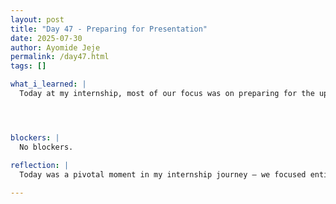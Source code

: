 ```yaml
---
layout: post
title: "Day 47 - Preparing for Presentation"
date: 2025-07-30
author: Ayomide Jeje
permalink: /day47.html
tags: []

what_i_learned: |
  Today at my internship, most of our focus was on preparing for the upcoming research presentation. The atmosphere was a mix of anticipation and final-touch urgency. We spent time reviewing the content we’ve worked on over the past several weeks—double-checking our methods, results, and insights to make sure everything is clearly communicated and easy to follow.I helped refine the slide deck, ensuring that each section had a logical flow and that the visuals matched our message. There was a lot of back-and-forth discussion with team members about what to include, what to simplify, and how to best showcase our model performance, especially the parts involving denoising, class balancing, and multimodal fusion. We also did a run-through of the presentation to catch any gaps or awkward transitions. I got feedback on how I explained some of the methods, which helped me rephrase a few technical parts into more understandable terms for a general audience. Overall, today was all about tightening our message and polishing the story of our work. It felt good to look back and realize how far the project has come — and now it’s almost time to present it.




blockers: |
  No blockers.

reflection: |
  Today was a pivotal moment in my internship journey — we focused entirely on preparing for our final presentation. As I reflect on the day, I realize how much weight a single presentation can carry in showcasing weeks of effort, learning, and iteration. The process started with revisiting all the work we’ve done: the denoising pipelines, the class balancing strategies, the architectural tuning, and our noise robustness experiments. As I helped shape the presentation slides, I found myself needing to step back and think not just like a researcher, but like a storyteller. How do we explain this in a way that makes sense to someone unfamiliar with our journey? How do we make the results speak for themselves? One challenge I faced was simplifying complex model processes — like the multimodal fusion and the differences between 1D and 2D CNNs — without watering down their significance. It forced me to evaluate how well I truly understand what we’ve built. It’s one thing to code it or see the accuracy score go up; it’s another to explain why it worked. What stood out to me the most was how collaborative the process was. Everyone had input — not just on the slides, but on how we tell the story. That taught me something important: technical work doesn’t stand alone. Presentation, clarity, and delivery matter just as much. As we rehearsed, I noticed areas where my explanation faltered or lacked confidence. That’s something I want to work on — being able to articulate technical decisions with clarity and composure under pressure. In all, today reminded me that reflection isn't just a solo act — it's something that grows stronger when shared. Preparing for this presentation helped me connect the dots between what we did and why it matters, both to me and to others.
  
---
```

